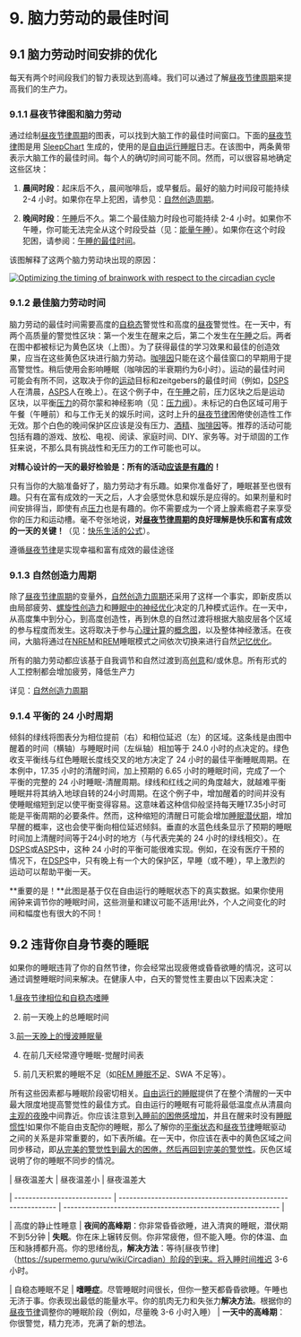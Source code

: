 # 9. 脑力劳动的最佳时间

## 9.1 脑力劳动时间安排的优化

每天有两个时间段我们的智力表现达到高峰。我们可以通过了解[昼夜节律周期](https://supermemo.guru/wiki/Circadian_cycle)来提高我们的生产力。

### 9.1.1 昼夜节律图和脑力劳动

通过绘制[昼夜节律周期](https://supermemo.guru/wiki/Circadian_cycle)的图表，可以找到大脑工作的最佳时间窗口。下面的[昼夜节律](https://supermemo.guru/wiki/Circadian)图是用 [SleepChart](https://supermemo.guru/wiki/SleepChart) 生成的，使用的是[自由运行睡眠](https://supermemo.guru/wiki/Free_running_sleep)日志。在该图中，两条黄带表示大脑工作的最佳时间。每个人的确切时间可能不同。然而，可以很容易地确定这些区块：

1. **晨间时段**：起床后不久，晨间咖啡后，或早餐后。最好的脑力时间段可能持续 2-4 小时。如果你在早上犯困，请参见：[自然创造周期](https://supermemo.guru/wiki/Natural_creativity_cycle)。

2. **晚间时段**：[午睡](https://supermemo.guru/wiki/Siesta)后不久。第二个最佳脑力时段也可能持续 2-4 小时。如果你不午睡，你可能无法完全从这个时段受益（见：[能量午睡](https://supermemo.guru/wiki/Power_nap)）。如果你在这个时段犯困，请参阅：[午睡的最佳时间](https://supermemo.guru/wiki/Best_time_for_napping)。

该图解释了这两个脑力劳动块出现的原因：

[![Optimizing the timing of brainwork with respect to the circadian cycle](https://supermemo.guru/images/thumb/e/ef/Circadian_graph_and_brainwork.gif/600px-Circadian_graph_and_brainwork.gif)](https://supermemo.guru/wiki/File:Circadian_graph_and_brainwork.gif)

### 9.1.2 最佳脑力劳动时间

脑力劳动的最佳时间需要高度的[自稳态](https://supermemo.guru/wiki/Homeostatic)警觉性和高度的[昼夜](https://supermemo.guru/wiki/Circadian)警觉性。在一天中，有两个高质量的警觉性区块：第一个发生在醒来之后，第二个发生在[午睡](https://supermemo.guru/wiki/Siesta)之后。两者在图中都被标记为黄色区块（上图）。为了获得最佳的学习效果和最佳的创造效果，应当在这些黄色区块进行脑力劳动。[咖啡因](https://supermemo.guru/wiki/Factors_that_affect_sleep#Caffeine)只能在这个最佳窗口的早期用于提高警觉性。稍后使用会影响睡眠（咖啡因的半衰期约为6小时）。运动的最佳时间可能会有所不同，这取决于你的[运动](https://supermemo.guru/wiki/Factors_that_affect_sleep#Exercise)目标和zeitgebers的最佳时间（例如，[DSPS](https://supermemo.guru/wiki/DSPS)人在清晨，[ASPS](https://supermemo.guru/wiki/Advanced_Sleep_Phase_Syndrome_(ASPS))人在晚上）。在这个例子中，在[午睡](https://supermemo.guru/wiki/Siesta)之前，压力区块之后是运动区块，以平衡[压力](https://supermemo.guru/wiki/Factors_that_affect_sleep#Stress)的荷尔蒙和神经影响（见：[压力阀](https://supermemo.guru/wiki/Stress_valve)）。未标记的白色区域可用于午餐（午睡前）和与工作无关的娱乐时间，这时上升的[昼夜节律](https://supermemo.guru/wiki/Circadian)困倦使创造性工作无效。那个白色的晚间保护区应该是没有压力、[酒精](https://supermemo.guru/wiki/Factors_that_affect_sleep#Alcohol)、[咖啡因](https://supermemo.guru/wiki/Factors_that_affect_sleep#Caffeine)等。推荐的活动可能包括有趣的游戏、放松、电视、阅读、家庭时间、DIY、家务等。对于顽固的工作狂来说，不那么具有挑战性和无压力的工作可能也可以。

**对精心设计的一天的最好检验是：所有的活动[应该是有趣的](https://supermemo.guru/wiki/Pleasure_of_learning)！**

只有当你的大脑准备好了，脑力劳动才有乐趣。如果你准备好了，睡眠甚至也很有趣。只有在富有成效的一天之后，人才会感觉休息和娱乐是应得的。如果剂量和时间安排得当，即使有点[压力](https://supermemo.guru/wiki/Stress_resilience)也是有趣的。你不需要成为一个肾上腺素瘾君子来享受你的压力和运动槽。毫不夸张地说，**对[昼夜节律周期](https://supermemo.guru/wiki/Circadian_cycle)的良好理解是快乐和富有成效的一天的关键！**（见：[快乐生活的公式](https://supermemo.guru/wiki/Formula_for_happy_life)）。

遵循[昼夜节律](https://supermemo.guru/wiki/Circadian_cycle)是实现幸福和富有成效的最佳途径

### 9.1.3 自然创造力周期

除了[昼夜节律周期](https://supermemo.guru/wiki/Circadian_cycle)的变量外，[自然创造力周期](https://supermemo.guru/wiki/Natural_creativity_cycle)还采用了这样一个事实，即新皮质以由局部疲劳、[螺旋性创造力](https://supermemo.guru/wiki/Creativity)和[睡眠中的神经优化](https://supermemo.guru/wiki/Neural_optimization_in_sleep)决定的几种模式运作。在一天中，从高度集中到分心，到高度创造性，再到休息的自然过渡将根据大脑皮层各个区域的参与程度而发生。这将取决于参与[心理计算](https://supermemo.guru/wiki/Mental_computation)的[概念图](https://supermemo.guru/wiki/Concept_map)，以及整体神经激活。在夜间，大脑将通过在[NREM](https://supermemo.guru/wiki/NREM)和[REM](https://supermemo.guru/wiki/REM)睡眠模式之间依次切换来进行自然[记忆优化](https://supermemo.guru/wiki/Memory_optimization)。

所有的脑力劳动都应该基于自我调节和自然过渡到高[创意](https://supermemo.guru/wiki/Creativity)和/或休息。所有形式的人工控制都会增加疲劳，降低生产力

详见：[自然创造力周期](https://supermemo.guru/wiki/Natural_creativity_cycle)

### 9.1.4 平衡的 24 小时周期

倾斜的绿线将图表分为相位提前（右）和相位延迟（左）的区域。这条线是由图中醒着的时间（横轴）与睡眠时间（左纵轴）相加等于 24.0 小时的点决定的。绿色收支平衡线与红色睡眠长度线交叉的地方决定了 24 小时的最佳平衡睡眠周期。在本例中，17.35 小时的清醒时间，加上预期的 6.65 小时的睡眠时间，完成了一个平衡的完整的 24 小时睡眠-清醒周期。绿线和红线之间的角度越大，就越难平衡睡眠并将其纳入地球自转的24小时周期。在这个例子中，增加醒着的时间并没有使睡眠缩短到足以使平衡变得容易。这意味着这种信仰般坚持每天睡17.35小时可能是平衡周期的必要条件。然而，这种缩短的清醒日可能会增加[睡眠潜伏期](https://supermemo.guru/wiki/Sleep_latency)，增加早醒的概率，这也会使平衡向相位延迟倾斜。垂直的水蓝色线条显示了预期的睡眠时间加上清醒时间等于24小时的地方（与代表完美的 24 小时的绿线相交）。在[DSPS](https://supermemo.guru/wiki/DSPS)或[ASPS](https://supermemo.guru/wiki/Advanced_Sleep_Phase_Syndrome_(ASPS))中，这种 24 小时的平衡可能很难实现。例如，在没有医疗干预的情况下，在[DSPS](https://supermemo.guru/wiki/DSPS)中，只有晚上有一个大的保护区，早睡（或不睡），早上激烈的运动可以帮助平衡一天。

**重要的是！**此图是基于仅在自由运行的睡眠状态下的真实数据。如果你使用闹钟来调节你的睡眠时间，这些测量和建议可能不适用!此外，个人之间变化的时间和幅度也有很大的不同！

## 9.2 违背你自身节奏的睡眠

如果你的睡眠违背了你的自然节律，你会经常出现疲倦或昏昏欲睡的情况，这可以通过调整睡眠时间来解决。在健康人中，白天的警觉性主要由以下因素决定：

1.[昼夜节律相位和自稳态嗜睡](https://supermemo.guru/wiki/Two_components_of_sleep)

2. 前一天晚上的总睡眠时间

3.[前一天晚上的慢波睡眠量](https://supermemo.guru/wiki/Memory_optimization_in_sleep#NREM_and_memory)

4. 在前几天经常遵守睡眠-觉醒时间表

5. 前几天积累的睡眠不足（如[REM 睡眠不足](https://supermemo.guru/wiki/How_do_we_fall_asleep%3F#REM_rebound_hypothesis)、SWA 不足等）。

所有这些因素都与睡眠阶段密切相关。[自由运行的睡眠](https://supermemo.guru/wiki/Formula_for_good_sleep:_free_running_sleep)提供了在整个清醒的一天中最大限度地提高警觉性的最佳方式。自由运行的睡眠有可能将最低温度点从清晨向[主观的夜晚](https://supermemo.guru/wiki/Subjective_night)中间靠近。你应该注意到[入睡前的困倦感增加](https://supermemo.guru/wiki/Insomnia)，并且在醒来时没有[睡眠惯性](https://supermemo.guru/wiki/Sleep_inertia)!如果你不能自由支配你的睡眠，那么了解你的[平衡状态](https://supermemo.guru/wiki/Homeostatic)和[昼夜节律](https://supermemo.guru/wiki/Circadian)睡眠驱动之间的关系是非常重要的，如下表所编。在一天中，你应该在表中的黄色区域之间同步移动，即[从完美的警觉性到最大的困倦，然后再回到完美的警觉性](https://supermemo.guru/wiki/How_do_we_fall_asleep%3F#Sleep-wake_flip-flop)。灰色区域说明了你的睡眠不同步的情况。

| 昼夜温差大 | 昼夜温差小 | 昼夜温差大

| --------------------------- | ------------------------------------------------------------ | ------------------------------------------------------------ |

| 高度的静止性睡意 | **夜间的高峰期**：你非常昏昏欲睡，进入清爽的睡眠，潜伏期不到5分钟 | **失眠**。你在床上辗转反侧。你非常疲倦，但不能入睡。你的体温、血压和脉搏都升高。你的思绪纷乱，**解决方法**：等待[昼夜节律]（https://supermemo.guru/wiki/Circadian）阶段的到来。将入睡时间推迟 3-6 小时。

| 自稳态睡眠不足 | **嗜睡症**。尽管睡眠时间很长，但你一整天都昏昏欲睡。午睡也无济于事。你表现出最低的能量水平。你的肌肉无力和失张力**解决方法**。根据你的[昼夜节律](https://supermemo.guru/wiki/Circadian)调整你的睡眠阶段（例如，尽量晚 3-6 小时入睡） | **一天中的高峰期**：你很警觉，精力充沛，充满了新的想法。